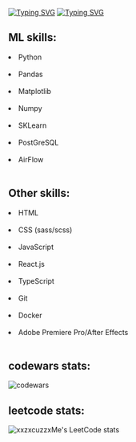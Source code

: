 [![Typing SVG](https://readme-typing-svg.herokuapp.com?font=Fira+Code&size=34&duration=0.1&pause=1000&color=1BF700&repeat=false&random=false&width=435&lines=Adel%2C+23+yo)](https://git.io/typing-svg)
[![Typing SVG](https://readme-typing-svg.herokuapp.com?font=Fira+Code&size=34&pause=1000&color=1BF700&random=false&width=435&lines=Trying+to+be+ML+engineer)](https://git.io/typing-svg)
<h2 align="left">ML skills:</h3>
<li>Python</li> <br>
<li>Pandas</li> <br>
<li>Matplotlib</li><br>
<li>Numpy</li><br>
<li>SKLearn</li><br>
<li>PostGreSQL</li><br>
<li>AirFlow</li><br>
<h2 align="left">Other skills:</h1>
<li>HTML</li><br>
<li>CSS (sass/scss)</li><br>
<li>JavaScript</li><br>
<li>React.js</li><br>
<li>TypeScript</li><br>
<li>Git</li><br>
<li>Docker</li> <br>
<li>Adobe Premiere Pro/After Effects</li><br> </h4>


<h2 align="left"> codewars stats:</h2>  

![codewars](https://www.codewars.com/users/%20xxzxcuzzxme/badges/large)

<h2 align="left"> leetcode stats:</h2>

![xxzxcuzzxMe's LeetCode stats](https://leetcode-stats-six.vercel.app/api?username=xxzxcuzzxMe&theme=dark)
